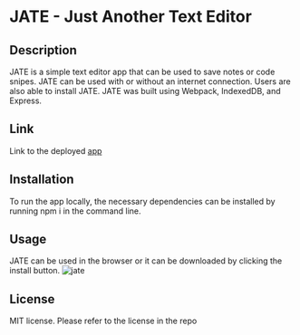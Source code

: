 # JATE - Just Another Text Editor

## Description
JATE is a simple text editor app that can be used to save notes or code snipes. JATE can be used with or without an internet connection. Users are also able to install JATE. JATE was built using Webpack, IndexedDB, and Express.

## Link
Link to the deployed [app](https://sleepy-bayou-08147.herokuapp.com/)

## Installation
To run the app locally, the necessary dependencies can be installed by running npm i in the command line.

## Usage
JATE can be used in the browser or it can be downloaded by clicking the install button.
![jate](https://user-images.githubusercontent.com/111022382/213883367-57617d11-1bf4-45f3-9be2-302d75c7606d.JPG)


## License
MIT license. Please refer to the license in the repo
